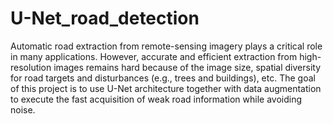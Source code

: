 # U-Net_road_detection

Automatic road extraction from remote-sensing imagery plays a critical role in many applications. However, accurate and efficient extraction from high-resolution images remains hard because of the image size, spatial diversity for road targets and disturbances (e.g., trees and buildings), etc. The goal of this project is to use U-Net architecture together with data augmentation to execute the fast acquisition of weak road information while avoiding noise.   
